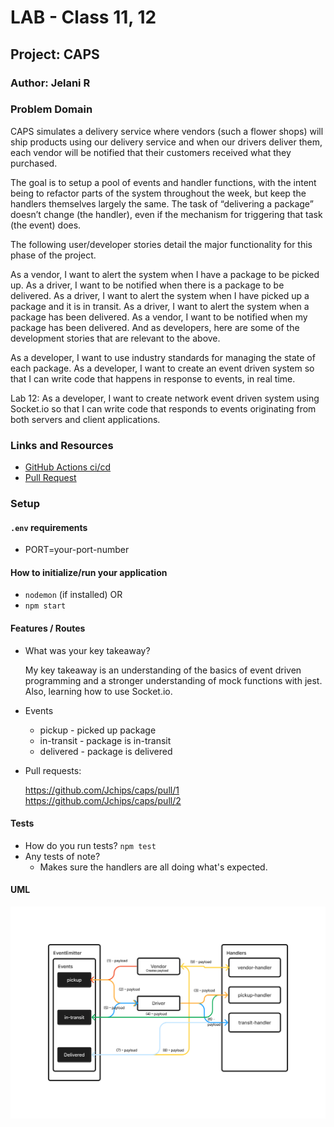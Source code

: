 # LAB - Class 11, 12

## Project: CAPS

### Author: Jelani R

### Problem Domain

CAPS simulates a delivery service where vendors (such a flower shops) will ship products using our delivery service and when our drivers deliver them, each vendor will be notified that their customers received what they purchased.

The goal is to setup a pool of events and handler functions, with the intent being to refactor parts of the system throughout the week, but keep the handlers themselves largely the same. The task of “delivering a package” doesn’t change (the handler), even if the mechanism for triggering that task (the event) does.

The following user/developer stories detail the major functionality for this phase of the project.

As a vendor, I want to alert the system when I have a package to be picked up.
As a driver, I want to be notified when there is a package to be delivered.
As a driver, I want to alert the system when I have picked up a package and it is in transit.
As a driver, I want to alert the system when a package has been delivered.
As a vendor, I want to be notified when my package has been delivered.
And as developers, here are some of the development stories that are relevant to the above.

As a developer, I want to use industry standards for managing the state of each package.
As a developer, I want to create an event driven system so that I can write code that happens in response to events, in real time.

Lab 12: As a developer, I want to create network event driven system using Socket.io so that I can write code that responds to events originating from both servers and client applications.

### Links and Resources

- [GitHub Actions ci/cd](https://github.com/Jchips/caps/actions)
- [Pull Request](https://github.com/Jchips/caps/pull/2)

### Setup

#### `.env` requirements

- PORT=your-port-number

#### How to initialize/run your application

- `nodemon` (if installed) OR
- `npm start`

#### Features / Routes

- What was your key takeaway?

  My key takeaway is an understanding of the basics of event driven programming and a stronger understanding of mock functions with jest. Also, learning how to use Socket.io.

- Events

  - pickup - picked up package
  - in-transit - package is in-transit
  - delivered - package is delivered

- Pull requests:

    <https://github.com/Jchips/caps/pull/1>
    <https://github.com/Jchips/caps/pull/2>

#### Tests

- How do you run tests?
`npm test`
- Any tests of note?
  - Makes sure the handlers are all doing what's expected.

#### UML

![Lab 11 UML](./assets/lab-11-uml.png)
